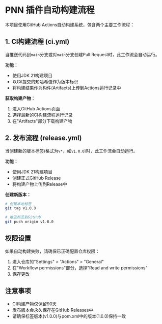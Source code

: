# PNN 插件自动构建流程

本项目使用GitHub Actions自动构建系统，包含两个主要工作流程：

## 1. CI构建流程 (ci.yml)

当推送代码到`main`分支或对`main`分支创建Pull Request时，此工作流会自动运行。

**功能：**
- 使用JDK 21构建项目
- 以Git提交的短哈希值作为版本标识
- 将构建结果作为构件(Artifacts)上传到Actions运行记录中

**获取构建产物：**
1. 进入GitHub Actions页面
2. 选择最新的CI构建流程运行记录
3. 在"Artifacts"部分下载构建产物

## 2. 发布流程 (release.yml)

当创建新的版本标签(格式为`v*`，如`v1.0.0`)时，此工作流会自动运行。

**功能：**
- 使用JDK 21构建项目
- 创建正式GitHub Release
- 将构建产物上传到Release中

**创建新版本：**
```bash
# 创建本地标签
git tag v1.0.0

# 推送标签到GitHub
git push origin v1.0.0
```

## 权限设置

如果自动构建失败，请确保已正确配置仓库权限：

1. 进入仓库的"Settings" > "Actions" > "General"
2. 在"Workflow permissions"部分，选择"Read and write permissions"
3. 保存更改

## 注意事项

- CI构建产物仅保留90天
- 发布版本会永久保存在GitHub Releases中
- 请确保标签版本(v1.0.0)与pom.xml中的版本(1.0.0)保持一致 